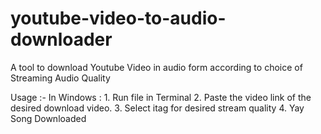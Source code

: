 # youtube-video-to-audio-downloader
A tool to download Youtube Video in audio form according to choice of Streaming Audio Quality


Usage :- In Windows : 1. Run file in Terminal
                      2. Paste the video link of the desired download video.
                      3. Select itag for desired stream quality
                      4. Yay Song Downloaded
